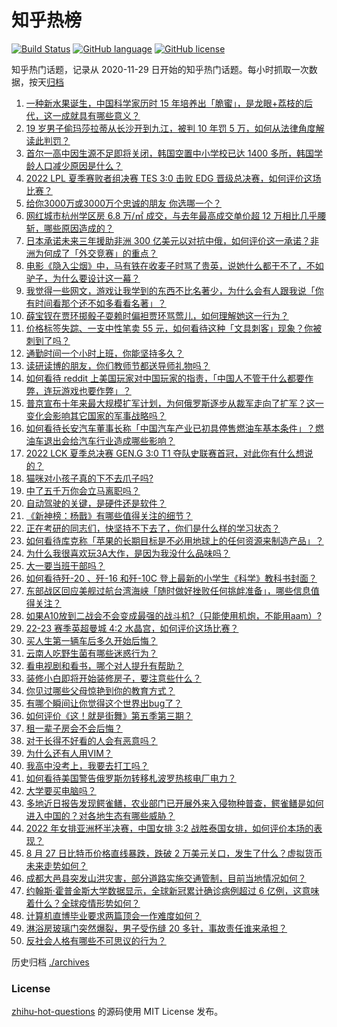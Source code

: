 # 知乎热榜
[![Build Status](https://github.com/ToWeLong/zhihu-hot-questions/workflows/CI/badge.svg)](https://github.com/ToWeLong/zhihu-hot-questions/actions)
[![GitHub language](https://img.shields.io/badge/language-golang-orange.svg)](https://golang.org/)
[![GitHub license](https://img.shields.io/github/license/ToWeLong/zhihu-hot-questions)](https://github.com/ToWeLong/zhihu-hot-questions/blob/main/LICENSE)

知乎热门话题，记录从 2020-11-29 日开始的知乎热门话题。每小时抓取一次数据，按天[归档](./archives)

<!-- BEGIN -->

1. [一种新水果诞生，中国科学家历时 15 年培养出「脆蜜」，是龙眼+荔枝的后代，这一成就具有哪些意义？](https://www.zhihu.com/question/550203685)
1. [19 岁男子偷玛莎拉蒂从长沙开到九江，被判 10 年罚 5 万，如何从法律角度解读此判罚？](https://www.zhihu.com/question/550226342)
1. [首尔一高中因生源不足即将关闭，韩国空置中小学校已达 1400 多所，韩国学龄人口减少原因是什么？](https://www.zhihu.com/question/550301505)
1. [2022 LPL 夏季赛败者组决赛 TES 3:0 击败 EDG 晋级总决赛，如何评价这场比赛？](https://www.zhihu.com/question/550413424)
1. [给你3000万或3000万个忠诚的朋友 你选哪一个？](https://www.zhihu.com/question/546903618)
1. [网红城市杭州学区房 6.8 万/㎡ 成交，与去年最高成交单价超 12 万相比几乎腰斩，哪些原因造成的？](https://www.zhihu.com/question/550379031)
1. [日本承诺未来三年援助非洲 300 亿美元以对抗中俄，如何评价这一承诺？非洲为何成了「外交竞赛」的重点？](https://www.zhihu.com/question/550379084)
1. [电影《隐入尘烟》中，马有铁在收麦子时骂了贵英，说她什么都干不了，不如驴子，为什么要设计这一幕？](https://www.zhihu.com/question/547827656)
1. [我觉得一些网文，游戏让我学到的东西不比名著少，为什么会有人跟我说「你有时间看那个还不如多看看名著」？](https://www.zhihu.com/question/531984850)
1. [薛宝钗在贾环掷骰子耍赖时偏袒贾环骂莺儿，如何理解她这一行为？](https://www.zhihu.com/question/550141635)
1. [价格标签失踪、一支中性笔卖 55 元，如何看待这种「文具刺客」现象？你被刺到了吗？](https://www.zhihu.com/question/550370662)
1. [通勤时间一个小时上班，你能坚持多久？](https://www.zhihu.com/question/547635363)
1. [读研读博的朋友，你们教师节都送导师礼物吗？](https://www.zhihu.com/question/344754735)
1. [如何看待 reddit 上美国玩家对中国玩家的指责，「中国人不管干什么都要作弊，连玩游戏也要作弊」？](https://www.zhihu.com/question/321339730)
1. [普京宣布十年来最大规模扩军计划，为何俄罗斯逐步从裁军走向了扩军？这一变化会影响其它国家的军事战略吗？](https://www.zhihu.com/question/550291630)
1. [如何看待长安汽车董事长称「中国汽车产业已初具停售燃油车基本条件」？燃油车退出会给汽车行业造成哪些影响？](https://www.zhihu.com/question/550260331)
1. [2022 LCK 夏季总决赛 GEN.G 3:0 T1 夺队史联赛首冠，对此你有什么想说的？](https://www.zhihu.com/question/550410165)
1. [猫咪对小孩子真的下不去爪子吗?](https://www.zhihu.com/question/365731507)
1. [中了五千万你会立马离职吗？](https://www.zhihu.com/question/333864736)
1. [自动驾驶的关键，是硬件还是软件？](https://www.zhihu.com/question/550236638)
1. [《新神榜：杨戬》有哪些值得关注的细节？](https://www.zhihu.com/question/549127536)
1. [正在考研的同志们，快坚持不下去了，你们是什么样的学习状态？](https://www.zhihu.com/question/547851885)
1. [如何看待库克称「苹果的长期目标是不必用地球上的任何资源来制造产品」？](https://www.zhihu.com/question/550119471)
1. [为什么我很喜欢玩3A大作，是因为我没什么品味吗？](https://www.zhihu.com/question/546469308)
1. [大一要当班干部吗？](https://www.zhihu.com/question/412987451)
1. [如何看待歼-20 、歼-16 和歼-10C 登上最新的小学生《科学》教科书封面？](https://www.zhihu.com/question/549784530)
1. [东部战区回应美舰过航台湾海峡「随时做好挫败任何挑衅准备」，哪些信息值得关注？](https://www.zhihu.com/question/550392947)
1. [如果A10放到二战会不会变成最强的战斗机?（只能使用机炮，不能用aam）?](https://www.zhihu.com/question/547623851)
1. [22-23 赛季英超曼城 4:2 水晶宫，如何评价这场比赛？](https://www.zhihu.com/question/550298626)
1. [买人生第一辆车后多久开始后悔？](https://www.zhihu.com/question/354985985)
1. [云南人吃野生菌有哪些迷惑行为？](https://www.zhihu.com/question/541660164)
1. [看电视剧和看书，哪个对人提升有帮助？](https://www.zhihu.com/question/546260835)
1. [装修小白即将开始装修房子，要注意些什么？](https://www.zhihu.com/question/368485703)
1. [你见过哪些父母惊艳到你的教育方式？](https://www.zhihu.com/question/264918610)
1. [有哪个瞬间让你觉得这个世界出bug了？](https://www.zhihu.com/question/278294552)
1. [如何评价《这！就是街舞》第五季第三期？](https://www.zhihu.com/question/550232243)
1. [租一辈子房会不会后悔？](https://www.zhihu.com/question/22100326)
1. [对于长得不好看的人会有恶意吗？](https://www.zhihu.com/question/550308114)
1. [为什么还有人用VIM？](https://www.zhihu.com/question/547708456)
1. [我高中没考上，我要去打工吗？](https://www.zhihu.com/question/550246052)
1. [如何看待美国警告俄罗斯勿转移札波罗热核电厂电力？](https://www.zhihu.com/question/550246544)
1. [大学要买电脑吗？](https://www.zhihu.com/question/549894516)
1. [多地近日报告发现鳄雀鳝，农业部门已开展外来入侵物种普查，鳄雀鳝是如何进入中国的？对各地生态有哪些威胁？](https://www.zhihu.com/question/550397901)
1. [2022 年女排亚洲杯半决赛，中国女排 3:2 战胜泰国女排，如何评价本场的表现？](https://www.zhihu.com/question/550421593)
1. [8 月 27 日比特币价格直线暴跌，跌破 2 万美元关口，发生了什么？虚拟货币未来走势如何？](https://www.zhihu.com/question/550379027)
1. [成都大邑县突发山洪灾害，部分道路实施交通管制，目前当地情况如何？](https://www.zhihu.com/question/550412499)
1. [约翰斯·霍普金斯大学数据显示，全球新冠累计确诊病例超过 6 亿例，这意味着什么？全球疫情形势如何？](https://www.zhihu.com/question/550359494)
1. [计算机直博毕业要求两篇顶会一作难度如何？](https://www.zhihu.com/question/546807912)
1. [淋浴房玻璃门突然爆裂，男子受伤缝 20 多针，事故责任谁来承担？](https://www.zhihu.com/question/550414129)
1. [反社会人格有哪些不可思议的行为？](https://www.zhihu.com/question/35079273)

<!-- END -->

历史归档 [./archives](./archives)


### License
[zhihu-hot-questions](https://github.com/towelong/zhihu-hot-questions) 的源码使用 MIT License 发布。